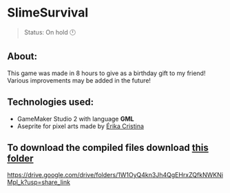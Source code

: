 # SlimeSurvival
> Status: On hold 🕛

## **About**:
This game was made in 8 hours to give as a birthday gift to my friend!
Various improvements may be added in the future!


## **Technologies used**:
* GameMaker Studio 2 with language **GML**
* Aseprite for pixel arts made by [Érika Cristina](https://www.artstation.com/erika1001)

## To download the compiled files download [this folder](https://drive.google.com/drive/folders/1W1OyQ4kn3Jh4QgEHrxZQfkNWKNiMpl_k?usp=share_link)
https://drive.google.com/drive/folders/1W1OyQ4kn3Jh4QgEHrxZQfkNWKNiMpl_k?usp=share_link
